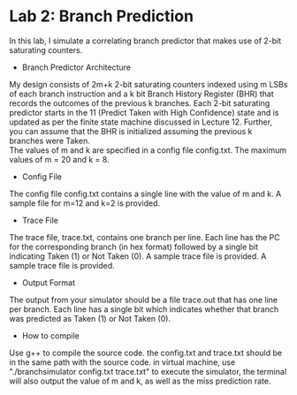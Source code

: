 # Lab 2: Branch Prediction
In this lab, I simulate a correlating branch predictor that makes use of 2-bit saturating counters. 
* Branch Predictor Architecture

My design consists of 2m+k 2-bit saturating counters indexed using m LSBs of each branch instruction and a k bit Branch History Register (BHR) that records the outcomes of the previous k branches. Each 2-bit saturating predictor starts in the 11 (Predict Taken with High Confidence) state and is updated as per the finite state machine discussed in Lecture 12. Further, you can assume that the BHR is initialized assuming the previous k branches were Taken.  
The values of m and k are specified in a config file config.txt. 
The maximum values of m = 20 and k = 8.
* Config File

The config file config.txt contains a single line with the value of m and k. A sample file for m=12 and k=2 is provided.
* Trace File

The trace file, trace.txt, contains one branch per line. Each line has the PC for the corresponding branch (in hex format) followed by a single bit indicating Taken (1) or Not Taken (0). A sample trace file is provided.  A sample trace file is provided.
* Output Format

The output from your simulator should be a file trace.out that has one line per branch. Each line has a single bit which indicates whether that branch was predicted as Taken (1) or Not Taken (0).
* How to compile

Use g++ to compile the source code.
the config.txt and trace.txt should be in the same path with the source code.
in virtual machine, use "./branchsimulator config.txt trace.txt" to execute the simulator, the terminal will also output the value of m and k, as well as the miss prediction rate.
